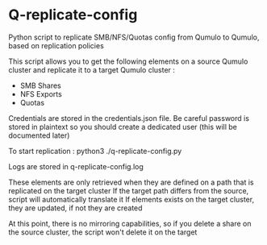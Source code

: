# Q-replicate-config
Python script to replicate SMB/NFS/Quotas config from Qumulo to Qumulo, based on replication policies

This script allows you to get the following elements on a source Qumulo cluster and replicate it to a target Qumulo cluster :
 - SMB Shares
 - NFS Exports
 - Quotas

Credentials are stored in the credentials.json file. Be careful password is stored in plaintext so you should create a dedicated user (this will be documented later)

To start replication :
python3 ./q-replicate-config.py

Logs are stored in q-replicate-config.log

These elements are only retrieved when they are defined on a path that is replicated on the target cluster
If the target path differs from the source, script will automatically translate it
If elements exists on the target cluster, they are updated, if not they are created

At this point, there is no mirroring capabilities, so if you delete a share on the source cluster, the script won't delete it on the target
